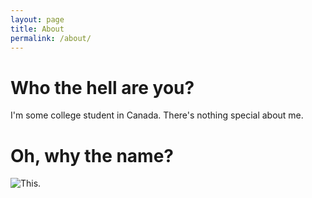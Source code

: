 ```yaml
---
layout: page 
title: About
permalink: /about/
---
```


# Who the hell are you?
I'm some college student in Canada. There's nothing special about me.

# Oh, why the name?
![This.][ultra-saber]

[ultra-saber]: ../images/Saber-ultra-marine.jpg
